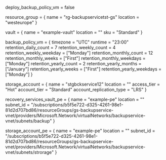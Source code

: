 deploy_backup_policy_vm = false

resource_group = {
    name     = "rg-backupservicetst-gs"
    location = "westeurope"
}

vault = {
    name     = "example-vault"
    location = ""
    sku      = "Standard"
}

backup_policy_vm = {
    timezone                 = "UTC"
    runtime                  = "23:00"
    retention_daily_count    = 7
    retention_weekly_count   = 4
    retention_weekly_weekday = ["Monday"]
    retention_monthly_count  = 12
    retention_monthly_weeks  = ["First"]
    retention_monthly_weekdays = ["Monday"]
    retention_yearly_count   = 2
    retention_yearly_months  = ["January"]
    retention_yearly_weeks   = ["First"]
    retention_yearly_weekdays = ["Monday"]
}

storage_account = {
    name                     = "stgbckservice12"
    location                 = ""
    access_tier              = "Hot"
    account_tier             = "Standard"
    account_replication_type = "LRS"
}

recovery_services_vault_pe = {
    name      = "example-pe"
    location  = ""
    subnet_id = "/subscriptions/b5f5e722-d325-4261-98e1-81d2d707bd86/resourceGroups/gs-backupservice-vnet/providers/Microsoft.Network/virtualNetworks/backupservice-vnet/subnets/backup"
}

storage_account_pe = {
    name      = "example-pe"
    location  = ""
    subnet_id = "/subscriptions/b5f5e722-d325-4261-98e1-81d2d707bd86/resourceGroups/gs-backupservice-vnet/providers/Microsoft.Network/virtualNetworks/backupservice-vnet/subnets/strorage"
}